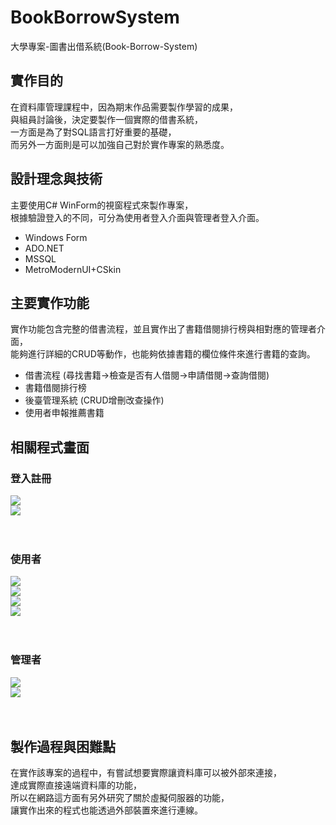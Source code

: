 # BookBorrowSystem
大學專案-圖書出借系統(Book-Borrow-System)

## 實作目的
在資料庫管理課程中，因為期末作品需要製作學習的成果，<br>
與組員討論後，決定要製作一個實際的借書系統，<br>
一方面是為了對SQL語言打好重要的基礎，<br>
而另外一方面則是可以加強自己對於實作專案的熟悉度。

## 設計理念與技術
主要使用C# WinForm的視窗程式來製作專案，<br>
根據驗證登入的不同，可分為使用者登入介面與管理者登入介面。
- Windows Form
- ADO.NET
- MSSQL
- MetroModernUI+CSkin


## 主要實作功能
實作功能包含完整的借書流程，並且實作出了書籍借閱排行榜與相對應的管理者介面，<br>
能夠進行詳細的CRUD等動作，也能夠依據書籍的欄位條件來進行書籍的查詢。
- 借書流程 (尋找書籍->檢查是否有人借閱->申請借閱->查詢借閱)
- 書籍借閱排行榜
- 後臺管理系統 (CRUD增刪改查操作)
- 使用者申報推薦書籍

## 相關程式畫面
### 登入註冊<br>
<img src="https://github.com/lfre84216/BookBorrowSystem/blob/main/7.png">
<br>
<img src="https://github.com/lfre84216/BookBorrowSystem/blob/main/8.png">
<br><br><br>

### 使用者<br>
<img src="https://github.com/lfre84216/BookBorrowSystem/blob/main/1.png">
<br>
<img src="https://github.com/lfre84216/BookBorrowSystem/blob/main/2.png">
<br>
<img src="https://github.com/lfre84216/BookBorrowSystem/blob/main/3.png">
<br>
<img src="https://github.com/lfre84216/BookBorrowSystem/blob/main/4.png">
<br><br><br>

### 管理者<br>
<img src="https://github.com/lfre84216/BookBorrowSystem/blob/main/5.png">
<br>
<img src="https://github.com/lfre84216/BookBorrowSystem/blob/main/6.png">
<br><br><br>


## 製作過程與困難點
在實作該專案的過程中，有嘗試想要實際讓資料庫可以被外部來連接，<br>
達成實際直接遠端資料庫的功能，<br>
所以在網路這方面有另外研究了關於虛擬伺服器的功能，<br>
讓實作出來的程式也能透過外部裝置來進行連線。
